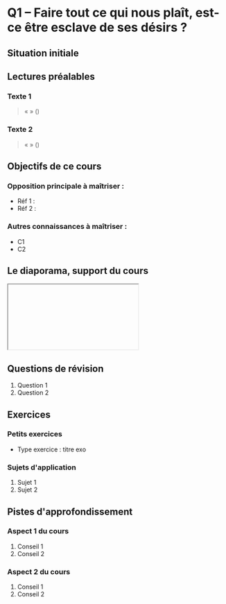# Q1 – Faire tout ce qui nous plaît, est-ce être esclave de ses désirs ?

## Situation initiale


## Lectures préalables

### Texte 1

>« » ()

### Texte 2

>«  » ()

## Objectifs de ce cours

### Opposition principale à maîtriser :
- Réf 1 :
- Réf 2 :

### Autres connaissances à maîtriser :
- C1
- C2

## Le diaporama, support du cours

<iframe src="" allow="fullscreen"></iframe>

## Questions de révision

1. Question 1
1. Question 2

## Exercices

### Petits exercices

- Type exercice : titre exo

### Sujets d'application

1. Sujet 1
1. Sujet 2

## Pistes d'approfondissement

### Aspect 1 du cours

1. Conseil 1
1. Conseil 2

### Aspect 2 du cours

1. Conseil 1
1. Conseil 2
